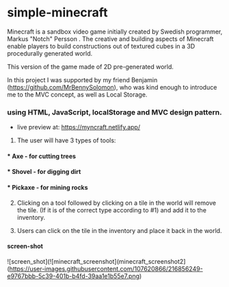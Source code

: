 # simple-minecraft

Minecraft is a sandbox video game initially created by Swedish programmer, Markus "Notch" Persson .
The creative and building aspects of Minecraft enable players to build constructions out of textured cubes in a 3D procedurally generated world.

This version of the game made of 2D pre-generated world.

In this project I was supported by my friend Benjamin (https://github.com/MrBennySolomon), who was kind enough to introduce me to the MVC concept, as well as Local Storage.


### using HTML, JavaScript, localStorage and MVC design pattern.

* live preview at: https://myncraft.netlify.app/

1. The user will have 3 types of tools:

#### * Axe     - for cutting trees
#### * Shovel  - for digging dirt
#### * Pickaxe - for mining rocks   

2. Clicking on a tool followed by clicking on a tile in the
world will remove the tile. (If it is of the correct type
according to #1) and add it to the inventory.

3. Users can click on the tile in the inventory and place
it back in the world.
#### screen-shot
![screen_shot](![minecraft_screenshot](minecraft_screenshot2](https://user-images.githubusercontent.com/107620866/216856249-e9767bbb-5c39-401b-b4fd-39aa1e1b55e7.png)

